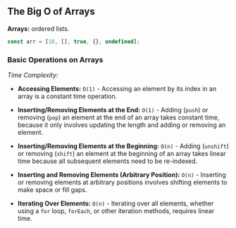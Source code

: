 ## The Big O of Arrays

**Arrays:** ordered lists.

```js
const arr = [10, [], true, {}, undefined];
```

### Basic Operations on Arrays

_Time Complexity:_

- **Accessing Elements:** `O(1)` - Accessing an element by its index in an array is a constant time operation.

- **Inserting/Removing Elements at the End:** `O(1)` - Adding (`push`) or removing (`pop`) an element at the end of an array takes constant time, because it only involves updating the length and adding or removing an element.

- **Inserting/Removing Elements at the Beginning:** `O(n)` - Adding (`unshift`) or removing (`shift`) an element at the beginning of an array takes linear time because all subsequent elements need to be re-indexed.

- **Inserting and Removing Elements (Arbitrary Position):** `O(n)` - Inserting or removing elements at arbitrary positions involves shifting elements to make space or fill gaps.

- **Iterating Over Elements:** `O(n)` - Iterating over all elements, whether using a `for` loop, `forEach`, or other iteration methods, requires linear time.

